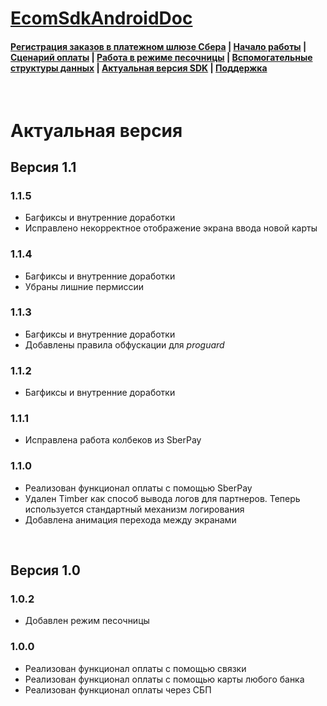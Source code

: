 # [EcomSdkAndroidDoc](https://sdkpay.github.io/EcomSdkAndroidDoc)

#### [Регистрация заказов в платежном шлюзе Сбера](https://sdkpay.github.io/EcomSdkAndroidDoc/order_registration) | [Начало работы](https://sdkpay.github.io/EcomSdkAndroidDoc/start) | [Сценарий оплаты](https://sdkpay.github.io/EcomSdkAndroidDoc/payment_script) | [Работа в режиме песочницы](https://sdkpay.github.io/EcomSdkAndroidDoc/sandbox_mode) | [Вспомогательные структуры данных](https://sdkpay.github.io/EcomSdkAndroidDoc/data_structures) | [Актуальная версия SDK](https://sdkpay.github.io/EcomSdkAndroidDoc/version) | [Поддержка](https://sdkpay.github.io/EcomSdkAndroidDoc/support)

<br>

# Актуальная версия

## Версия 1.1

### 1.1.5

- Багфиксы и внутренние доработки
- Исправлено некорректное отображение экрана ввода новой карты

### 1.1.4

- Багфиксы и внутренние доработки
- Убраны лишние пермиссии

### 1.1.3

- Багфиксы и внутренние доработки
- Добавлены правила обфускации для *proguard*

### 1.1.2

- Багфиксы и внутренние доработки

### 1.1.1

- Исправлена работа колбеков из SberPay

### 1.1.0

- Реализован функционал оплаты с помощью SberPay
- Удален Timber как способ вывода логов для партнеров. Теперь используется стандартный механизм логирования
- Добавлена анимация перехода между экранами

<br>

## Версия 1.0

### 1.0.2

- Добавлен режим песочницы

### 1.0.0

- Реализован функционал оплаты с помощью связки
- Реализован функционал оплаты с помощью карты любого банка
- Реализован функционал оплаты через СБП
